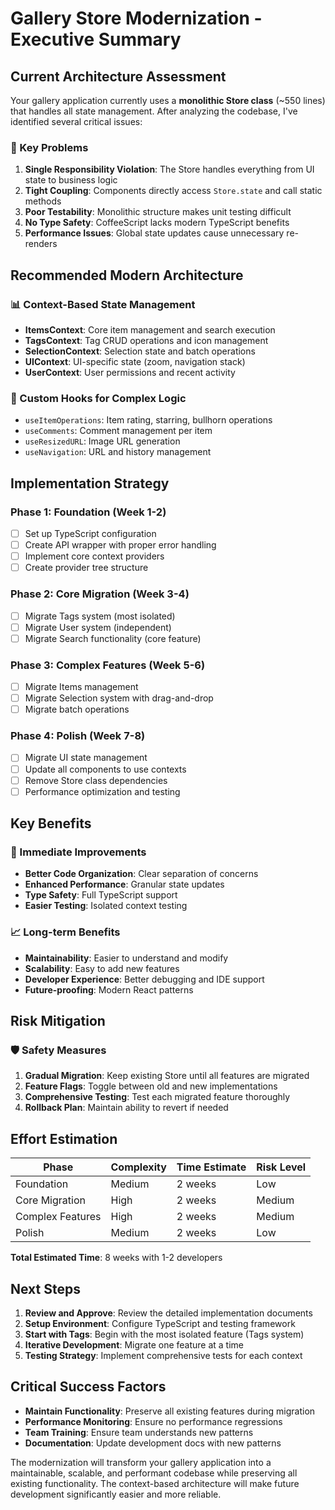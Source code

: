 # Gallery Store Modernization - Executive Summary

## Current Architecture Assessment

Your gallery application currently uses a **monolithic Store class** (~550 lines) that handles all state management. After analyzing the codebase, I've identified several critical issues:

### 🚨 Key Problems
1. **Single Responsibility Violation**: The Store handles everything from UI state to business logic
2. **Tight Coupling**: Components directly access `Store.state` and call static methods
3. **Poor Testability**: Monolithic structure makes unit testing difficult
4. **No Type Safety**: CoffeeScript lacks modern TypeScript benefits
5. **Performance Issues**: Global state updates cause unnecessary re-renders

## Recommended Modern Architecture

### 📊 Context-Based State Management
- **ItemsContext**: Core item management and search execution
- **TagsContext**: Tag CRUD operations and icon management
- **SelectionContext**: Selection state and batch operations
- **UIContext**: UI-specific state (zoom, navigation stack)
- **UserContext**: User permissions and recent activity

### 🔧 Custom Hooks for Complex Logic
- `useItemOperations`: Item rating, starring, bullhorn operations
- `useComments`: Comment management per item
- `useResizedURL`: Image URL generation
- `useNavigation`: URL and history management

## Implementation Strategy

### Phase 1: Foundation (Week 1-2)
- [ ] Set up TypeScript configuration
- [ ] Create API wrapper with proper error handling
- [ ] Implement core context providers
- [ ] Create provider tree structure

### Phase 2: Core Migration (Week 3-4)
- [ ] Migrate Tags system (most isolated)
- [ ] Migrate User system (independent)
- [ ] Migrate Search functionality (core feature)

### Phase 3: Complex Features (Week 5-6)
- [ ] Migrate Items management
- [ ] Migrate Selection system with drag-and-drop
- [ ] Migrate batch operations

### Phase 4: Polish (Week 7-8)
- [ ] Migrate UI state management
- [ ] Update all components to use contexts
- [ ] Remove Store class dependencies
- [ ] Performance optimization and testing

## Key Benefits

### 🎯 Immediate Improvements
- **Better Code Organization**: Clear separation of concerns
- **Enhanced Performance**: Granular state updates
- **Type Safety**: Full TypeScript support
- **Easier Testing**: Isolated context testing

### 📈 Long-term Benefits
- **Maintainability**: Easier to understand and modify
- **Scalability**: Easy to add new features
- **Developer Experience**: Better debugging and IDE support
- **Future-proofing**: Modern React patterns

## Risk Mitigation

### 🛡️ Safety Measures
1. **Gradual Migration**: Keep existing Store until all features are migrated
2. **Feature Flags**: Toggle between old and new implementations
3. **Comprehensive Testing**: Test each migrated feature thoroughly
4. **Rollback Plan**: Maintain ability to revert if needed

## Effort Estimation

| Phase | Complexity | Time Estimate | Risk Level |
|-------|------------|---------------|------------|
| Foundation | Medium | 2 weeks | Low |
| Core Migration | High | 2 weeks | Medium |
| Complex Features | High | 2 weeks | Medium |
| Polish | Medium | 2 weeks | Low |

**Total Estimated Time**: 8 weeks with 1-2 developers

## Next Steps

1. **Review and Approve**: Review the detailed implementation documents
2. **Setup Environment**: Configure TypeScript and testing framework
3. **Start with Tags**: Begin with the most isolated feature (Tags system)
4. **Iterative Development**: Migrate one feature at a time
5. **Testing Strategy**: Implement comprehensive tests for each context

## Critical Success Factors

- **Maintain Functionality**: Preserve all existing features during migration
- **Performance Monitoring**: Ensure no performance regressions
- **Team Training**: Ensure team understands new patterns
- **Documentation**: Update development docs with new patterns

The modernization will transform your gallery application into a maintainable, scalable, and performant codebase while preserving all existing functionality. The context-based architecture will make future development significantly easier and more reliable.